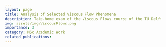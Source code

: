 ```yaml
---
layout: page
title: Analysis of Selected Viscous Flow Phenomena
description: Take-home exam of the Viscous Flows course of the TU Delft.
img: assets/img/ViscousFlows.png
importance: 3
category: MSc Academic Work
related_publications:
---
```




<object data="{{ site.url }}{{ site.baseurl }}/assets/pdf/ViscousFlowsExam.pdf" width="1000" height="1000" type="application/pdf"></object>
